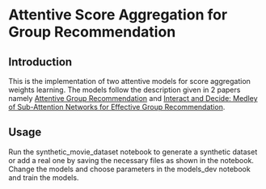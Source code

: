 # Attentive Score Aggregation for Group Recommendation

## Introduction

This is the implementation of two attentive models for score aggregation weights learning. The models follow the description given in 2 papers namely [Attentive Group Recommendation](https://github.com/LianHaiMiao/Attentive-Group-Recommendation) and [Interact and Decide: Medley of Sub-Attention Networks for Effective Group Recommendation](https://arxiv.org/abs/1804.04327v5). 

## Usage

Run the synthetic_movie_dataset notebook to generate a synthetic dataset or add a real one by saving the necessary files as shown in the notebook. Change the models and choose parameters in the models_dev notebook and train the models.
